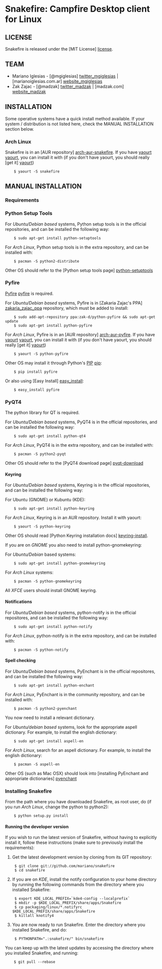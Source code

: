# Snakefire: Campfire Desktop client for Linux #

## LICENSE ##

Snakefire is released under the [MIT License] [license].

## TEAM ##

* Mariano Iglesias - [@mgiglesias] [twitter_mgiglesias] | [marianoiglesias.com.ar] [website_mgiglesias]
* Zak Zajac - [@madzak] [twitter_madzak] | [madzak.com] [website_madzak]

## INSTALLATION ##

Some operative systems have a quick install method available. If your system / distribution
is not listed here, check the MANUAL INSTALLATION section below. 

### Arch Linux ###

Snakefire is in an [AUR repository] [arch-aur-snakefire]. If you have [yaourt] [yaourt],
you can install it with (if you don't have yaourt, you should really [get it] [yaourt])

        $ yaourt -S snakefire

## MANUAL INSTALLATION ##

### Requirements ###

### Python Setup Tools ###

For *Ubuntu/Debian based* systems, Python setup tools is in the official repositories, 
and can be installed the following way:

		$ sudo apt-get install python-setuptools

For *Arch Linux*, Python setup tools is in the extra repository, and can be installed 
with:

		$ pacman -S python2-distribute

Other OS should refer to the [Python setup tools page] [python-setuptools]

### Pyfire ###

[Pyfire] [pyfire] is required.

For *Ubuntu/Debian based* systems, Pyfire is in [Zakaria Zajac's PPA] [zakaria_zajac_ppa] 
repository, which must be added to install:

        $ sudo add-apt-repository ppa:zak-d/python-pyfire && sudo apt-get update
        $ sudo apt-get install python-pyfire

For *Arch Linux*, Pyfire is in an [AUR repository] [arch-aur-pyfire]. If you have [yaourt] [yaourt],
you can install it with (if you don't have yaourt, you should really [get it] [yaourt])

		$ yaourt -S python-pyfire

Other OS may install it through Python's [PIP] [pip]:

        $ pip install pyfire

Or also using [Easy Install] [easy_install]:

        $ easy_install pyfire

### PyQT4 ###

The python library for QT is required.

For *Ubuntu/Debian based* systems, PyQT4 is in the official repositories, and can be
installed the following way:

		$ sudo apt-get install python-qt4

For *Arch Linux*, PyQT4 is in the extra repository, and can be installed with:

		$ pacman -S python2-pyqt

Other OS should refer to the [PyQT4 download page] [pyqt-download]

#### Keyring ####

For *Ubuntu/Debian based* systems, Keyring is in the official repositories, and can be
installed the following way:

For Ubuntu (GNOME) or Kubuntu (KDE):

		$ sudo apt-get install python-keyring

For *Arch Linux*, Keyring is in an AUR repository. Install it with yaourt:

		$ yaourt -S python-keyring

Other OS should read [Python Keyring installation docs] [keyring-install].

If you are on *GNOME* you also need to install python-gnomekeyring:

For *Ubuntu/Debian* based systems:

        $ sudo apt-get install python-gnomekeyring

For *Arch Linux* systems:

        $ pacman -S python-gnomekeyring

All *XFCE* users should install GNOME keyring.

#### Notifications ####

For *Ubuntu/Debian based* systems, python-notify is in the official repositores, and can be
installed the following way:

        $ sudo apt-get install python-notify

For *Arch Linux*, python-notify is in the extra repository, and can be installed with:

        $ pacman -S python-notify

#### Spell checking ####

For *Ubuntu/Debian based* systems, PyEnchant is in the official repositores, and can be
installed the following way:

        $ sudo apt-get install python-enchant

For *Arch Linux*, PyEnchant is in the community repository, and can be installed with:

        $ pacman -S python2-pyenchant

You now need to install a relevant dictionary.

For *Ubuntu/debian based* systems, look for the appropriate aspell dictionary. For example,
to install the english dictionary:

        $ sudo apt-get install aspell-en

For *Arch Linux*, search for an aspell dictionary. For example, to install the english
dictionary:

        $ pacman -S aspell-en

Other OS (such as Mac OSX) should look into [installing PyEnchant and appropriate dictionaries] [pyenchant]

### Installing Snakefire ###

From the path where you have downloaded Snakefire, as root user, do (if you run *Arch Linux*, change 
the python to python2):

        $ python setup.py install

#### Running the developer version ####

If you wish to run the latest version of Snakefire, without having to
explicitly install it, follow these instructions (make sure to previously
install the requirements):

1. Get the latest development version by cloning from its GIT repository:

		$ git clone git://github.com/mariano/snakefire
		$ cd snakefire

2. If you are on *KDE*, install the notify configuration to your home directory
   by running the following commands from the directory where you installed
   Snakefire:

		$ export KDE_LOCAL_PREFIX=`kde4-config --localprefix`
		$ mkdir -p $KDE_LOCAL_PREFIX/share/apps/Snakefire
		$ cp packaging/linux/*.notifyrc $KDE_LOCAL_PREFIX/share/apps/Snakefire
		$ killall knotify4

3. You are now ready to run Snakefire. Enter the directory where you installed
Snakefire, and do:

        $ PYTHONPATH=".:snakefire/" bin/snakefire

You can keep up with the latest updates by accessing the directory where
you installed Snakefire, and running:

		$ git pull --rebase

[license]: http://www.opensource.org/licenses/mit-license.php
[yaourt]: http://wiki.archlinux.org/index.php/Yaourt
[arch-aur-snakefire]: https://aur.archlinux.org/packages.php?ID=53683
[arch-aur-pyfire]: https://aur.archlinux.org/packages.php?ID=52996
[pyfire]: http://github.com/mariano/pyfire
[pyfire-readme]: http://github.com/mariano/pyfire#readme
[python-setuptools]: http://pypi.python.org/pypi/setuptools
[pip]: http://pypi.python.org/pypi/pip
[easy_install]: http://packages.python.org/distribute/easy_install.html
[zakaria_zajac_ppa]: https://launchpad.net/~zak-d/+archive/python-pyfire
[pyqt-download]: http://www.riverbankcomputing.co.uk/software/pyqt/download
[keyring-install]: http://pypi.python.org/pypi/keyring/#installation-instructions
[pyenchant]: http://packages.python.org/pyenchant/tutorial.html#installing-pyenchant
[twitter_mgiglesias]: http://twitter.com/mgiglesias
[website_mgiglesias]: http://marianoiglesias.com.ar
[twitter_madzak]: http://twitter.com/madzak
[website_madzak]: http://www.madzak.com

